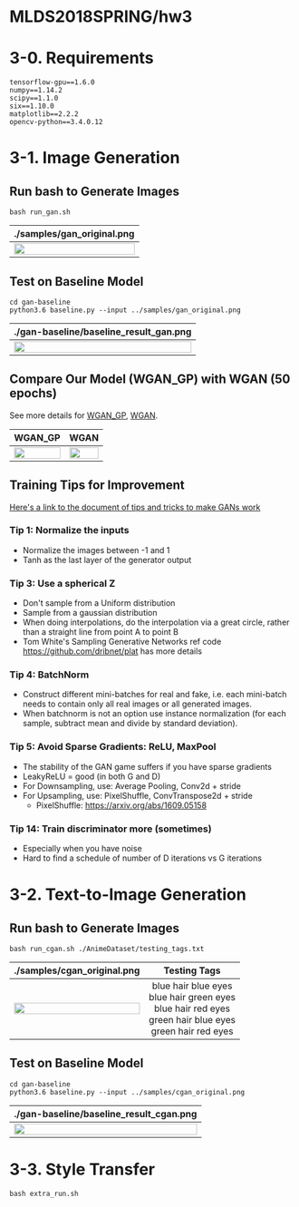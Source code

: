 # MLDS2018SPRING/hw3

# 3-0. Requirements
```
tensorflow-gpu==1.6.0
numpy==1.14.2
scipy==1.1.0
six==1.10.0
matplotlib==2.2.2
opencv-python==3.4.0.12
```

# 3-1. Image Generation
## Run bash to Generate Images
```
bash run_gan.sh
```
|./samples/gan_original.png|
|:------------------------:|
|<img src="https://github.com/JasonYao81000/MLDS2018SPRING/blob/master/hw3/samples/gan_original.png" width="100%">|
## Test on Baseline Model
```
cd gan-baseline
python3.6 baseline.py --input ../samples/gan_original.png
```
|./gan-baseline/baseline_result_gan.png|
|:------------------------------------:|
|<img src="https://github.com/JasonYao81000/MLDS2018SPRING/blob/master/hw3/gan-baseline/baseline_result_gan.png" width="100%">|
## Compare Our Model (WGAN_GP) with WGAN (50 epochs)
See more details for [WGAN_GP](https://github.com/JasonYao81000/MLDS2018SPRING/tree/master/hw3/hw3_1/results/WGAN_GP_Anime_64_62), [WGAN](https://github.com/JasonYao81000/MLDS2018SPRING/tree/master/hw3/hw3_1/results/WGAN_Anime_64_62).

|      WGAN_GP       |        WGAN        |
|:------------------:|:------------------:|
|<img src="https://github.com/JasonYao81000/MLDS2018SPRING/blob/master/hw3/hw3_1/results/WGAN_GP_Anime_64_62/WGAN_GP.gif" width="100%">|<img src="https://github.com/JasonYao81000/MLDS2018SPRING/blob/master/hw3/hw3_1/results/WGAN_Anime_64_62/WGAN.gif" width="100%">|

## Training Tips for Improvement 
[Here's a link to the document of tips and tricks to make GANs work](https://github.com/soumith/ganhacks)
### Tip 1: Normalize the inputs 
- Normalize the images between -1 and 1 
- Tanh as the last layer of the generator output 
### Tip 3: Use a spherical Z 
- Don't sample from a Uniform distribution 
- Sample from a gaussian distribution 
- When doing interpolations, do the interpolation via a great circle, rather than a straight line from point A to point B 
- Tom White's Sampling Generative Networks ref code https://github.com/dribnet/plat has more details 
### Tip 4: BatchNorm 
- Construct different mini-batches for real and fake, i.e. each mini-batch needs to contain only all real images or all generated images. 
- When batchnorm is not an option use instance normalization (for each sample, subtract mean and divide by standard deviation). 
### Tip 5: Avoid Sparse Gradients: ReLU, MaxPool 
- The stability of the GAN game suffers if you have sparse gradients
- LeakyReLU = good (in both G and D)
- For Downsampling, use: Average Pooling, Conv2d + stride
- For Upsampling, use: PixelShuffle, ConvTranspose2d + stride
  - PixelShuffle: https://arxiv.org/abs/1609.05158
### Tip 14: Train discriminator more (sometimes) 
- Especially when you have noise
- Hard to find a schedule of number of D iterations vs G iterations

# 3-2. Text-to-Image Generation
## Run bash to Generate Images
```
bash run_cgan.sh ./AnimeDataset/testing_tags.txt
```
|./samples/cgan_original.png| Testing Tags |
|:-------------------------:|:------------:|
|<img src="https://github.com/JasonYao81000/MLDS2018SPRING/blob/master/hw3/samples/cgan_original.png" width="100%">| blue hair blue eyes<br>blue hair green eyes<br>blue hair red eyes<br>green hair blue eyes<br>green hair red eyes |
## Test on Baseline Model
```
cd gan-baseline
python3.6 baseline.py --input ../samples/cgan_original.png
```
|./gan-baseline/baseline_result_cgan.png|
|:-------------------------------------:|
|<img src="https://github.com/JasonYao81000/MLDS2018SPRING/blob/master/hw3/gan-baseline/baseline_result_cgan.png" width="100%">|

# 3-3. Style Transfer
```
bash extra_run.sh
```
